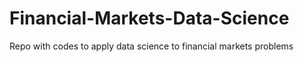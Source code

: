 # Financial-Markets-Data-Science
Repo with codes to apply data science to financial markets problems
